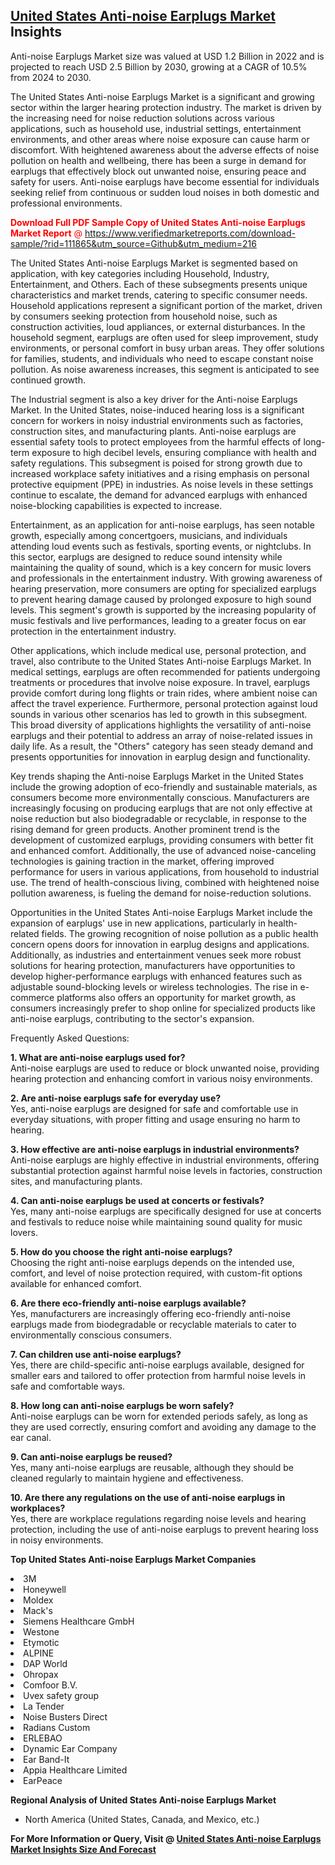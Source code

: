 <h2><a href="https://www.verifiedmarketreports.com/download-sample/?rid=111865&amp;utm_source=Github&amp;utm_medium=216" target="_blank">United States Anti-noise Earplugs Market</a> Insights</h2><p>Anti-noise Earplugs Market size was valued at USD 1.2 Billion in 2022 and is projected to reach USD 2.5 Billion by 2030, growing at a CAGR of 10.5% from 2024 to 2030.</p><p><p>The United States Anti-noise Earplugs Market is a significant and growing sector within the larger hearing protection industry. The market is driven by the increasing need for noise reduction solutions across various applications, such as household use, industrial settings, entertainment environments, and other areas where noise exposure can cause harm or discomfort. With heightened awareness about the adverse effects of noise pollution on health and wellbeing, there has been a surge in demand for earplugs that effectively block out unwanted noise, ensuring peace and safety for users. Anti-noise earplugs have become essential for individuals seeking relief from continuous or sudden loud noises in both domestic and professional environments. <p><span class=""><span style="color: #ff0000;"><strong>Download Full PDF Sample Copy of United States Anti-noise Earplugs Market Report</strong> @ </span><a href="https://www.verifiedmarketreports.com/download-sample/?rid=111865&amp;utm_source=Github&amp;utm_medium=216" target="_blank">https://www.verifiedmarketreports.com/download-sample/?rid=111865&amp;utm_source=Github&amp;utm_medium=216</a></span></p></p><p>The United States Anti-noise Earplugs Market is segmented based on application, with key categories including Household, Industry, Entertainment, and Others. Each of these subsegments presents unique characteristics and market trends, catering to specific consumer needs. Household applications represent a significant portion of the market, driven by consumers seeking protection from household noise, such as construction activities, loud appliances, or external disturbances. In the household segment, earplugs are often used for sleep improvement, study environments, or personal comfort in busy urban areas. They offer solutions for families, students, and individuals who need to escape constant noise pollution. As noise awareness increases, this segment is anticipated to see continued growth.<p>The Industrial segment is also a key driver for the Anti-noise Earplugs Market. In the United States, noise-induced hearing loss is a significant concern for workers in noisy industrial environments such as factories, construction sites, and manufacturing plants. Anti-noise earplugs are essential safety tools to protect employees from the harmful effects of long-term exposure to high decibel levels, ensuring compliance with health and safety regulations. This subsegment is poised for strong growth due to increased workplace safety initiatives and a rising emphasis on personal protective equipment (PPE) in industries. As noise levels in these settings continue to escalate, the demand for advanced earplugs with enhanced noise-blocking capabilities is expected to increase.<p>Entertainment, as an application for anti-noise earplugs, has seen notable growth, especially among concertgoers, musicians, and individuals attending loud events such as festivals, sporting events, or nightclubs. In this sector, earplugs are designed to reduce sound intensity while maintaining the quality of sound, which is a key concern for music lovers and professionals in the entertainment industry. With growing awareness of hearing preservation, more consumers are opting for specialized earplugs to prevent hearing damage caused by prolonged exposure to high sound levels. This segment's growth is supported by the increasing popularity of music festivals and live performances, leading to a greater focus on ear protection in the entertainment industry.<p>Other applications, which include medical use, personal protection, and travel, also contribute to the United States Anti-noise Earplugs Market. In medical settings, earplugs are often recommended for patients undergoing treatments or procedures that involve noise exposure. In travel, earplugs provide comfort during long flights or train rides, where ambient noise can affect the travel experience. Furthermore, personal protection against loud sounds in various other scenarios has led to growth in this subsegment. This broad diversity of applications highlights the versatility of anti-noise earplugs and their potential to address an array of noise-related issues in daily life. As a result, the "Others" category has seen steady demand and presents opportunities for innovation in earplug design and functionality.<p>Key trends shaping the Anti-noise Earplugs Market in the United States include the growing adoption of eco-friendly and sustainable materials, as consumers become more environmentally conscious. Manufacturers are increasingly focusing on producing earplugs that are not only effective at noise reduction but also biodegradable or recyclable, in response to the rising demand for green products. Another prominent trend is the development of customized earplugs, providing consumers with better fit and enhanced comfort. Additionally, the use of advanced noise-canceling technologies is gaining traction in the market, offering improved performance for users in various applications, from household to industrial use. The trend of health-conscious living, combined with heightened noise pollution awareness, is fueling the demand for noise-reduction solutions.<p>Opportunities in the United States Anti-noise Earplugs Market include the expansion of earplugs' use in new applications, particularly in health-related fields. The growing recognition of noise pollution as a public health concern opens doors for innovation in earplug designs and applications. Additionally, as industries and entertainment venues seek more robust solutions for hearing protection, manufacturers have opportunities to develop higher-performance earplugs with enhanced features such as adjustable sound-blocking levels or wireless technologies. The rise in e-commerce platforms also offers an opportunity for market growth, as consumers increasingly prefer to shop online for specialized products like anti-noise earplugs, contributing to the sector's expansion.<p>Frequently Asked Questions:</p><p><b>1. What are anti-noise earplugs used for?</b><br>Anti-noise earplugs are used to reduce or block unwanted noise, providing hearing protection and enhancing comfort in various noisy environments.</p><p><b>2. Are anti-noise earplugs safe for everyday use?</b><br>Yes, anti-noise earplugs are designed for safe and comfortable use in everyday situations, with proper fitting and usage ensuring no harm to hearing.</p><p><b>3. How effective are anti-noise earplugs in industrial environments?</b><br>Anti-noise earplugs are highly effective in industrial environments, offering substantial protection against harmful noise levels in factories, construction sites, and manufacturing plants.</p><p><b>4. Can anti-noise earplugs be used at concerts or festivals?</b><br>Yes, many anti-noise earplugs are specifically designed for use at concerts and festivals to reduce noise while maintaining sound quality for music lovers.</p><p><b>5. How do you choose the right anti-noise earplugs?</b><br>Choosing the right anti-noise earplugs depends on the intended use, comfort, and level of noise protection required, with custom-fit options available for enhanced comfort.</p><p><b>6. Are there eco-friendly anti-noise earplugs available?</b><br>Yes, manufacturers are increasingly offering eco-friendly anti-noise earplugs made from biodegradable or recyclable materials to cater to environmentally conscious consumers.</p><p><b>7. Can children use anti-noise earplugs?</b><br>Yes, there are child-specific anti-noise earplugs available, designed for smaller ears and tailored to offer protection from harmful noise levels in safe and comfortable ways.</p><p><b>8. How long can anti-noise earplugs be worn safely?</b><br>Anti-noise earplugs can be worn for extended periods safely, as long as they are used correctly, ensuring comfort and avoiding any damage to the ear canal.</p><p><b>9. Can anti-noise earplugs be reused?</b><br>Yes, many anti-noise earplugs are reusable, although they should be cleaned regularly to maintain hygiene and effectiveness.</p><p><b>10. Are there any regulations on the use of anti-noise earplugs in workplaces?</b><br>Yes, there are workplace regulations regarding noise levels and hearing protection, including the use of anti-noise earplugs to prevent hearing loss in noisy environments.</p></p><p><strong>Top United States Anti-noise Earplugs Market Companies</strong></p><div data-test-id=""><p><li>3M</li><li> Honeywell</li><li> Moldex</li><li> Mack's</li><li> Siemens Healthcare GmbH</li><li> Westone</li><li> Etymotic</li><li> ALPINE</li><li> DAP World</li><li> Ohropax</li><li> Comfoor B.V.</li><li> Uvex safety group</li><li> La Tender</li><li> Noise Busters Direct</li><li> Radians Custom</li><li> ERLEBAO</li><li> Dynamic Ear Company</li><li> Ear Band-It</li><li> Appia Healthcare Limited</li><li> EarPeace</li></p><div><strong>Regional Analysis of&nbsp;United States Anti-noise Earplugs Market</strong></div><ul><li dir="ltr"><p dir="ltr">North America&nbsp;(United States, Canada, and Mexico, etc.)</p></li></ul><p><strong>For More Information or Query, Visit @&nbsp;</strong><strong><a href="https://www.verifiedmarketreports.com/product/global-anti-noise-earplugs-market/?utm_source=Github&amp;utm_medium=216" target="_blank">United States Anti-noise Earplugs Market Insights Size And Forecast</a></strong></p></div>
